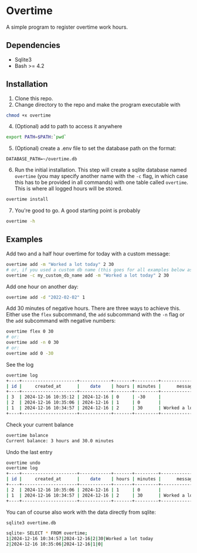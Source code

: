 # Overtime

A simple program to register overtime work hours.

## Dependencies
- Sqlite3
- Bash >= 4.2


## Installation
1. Clone this repo.
2. Change directory to the repo and make the program executable with

```bash
chmod +x overtime
```

4. (Optional) add to path to access it anywhere

```bash
export PATH=$PATH:`pwd`
```

5. (Optional) create a .env file to set the database path on the format:

```
DATABASE_PATH=~/overtime.db
```

6. Run the initial installation. This step will create a sqlite database named `overtime` (you may specify another name with the `-c` flag, in which case this has to be provided in all commands) with one table called `overtime`. This is where all logged hours will be stored.

```bash
overtime install
```

7. You're good to go. A good starting point is probably

```bash
overtime -h
```

## Examples

Add two and a half hour overtime for today with a custom message:

```bash
overtime add -m "Worked a lot today" 2 30
# or, if you used a custom db name (this goes for all examples below as well):
overtime -c my_custom_db_name add -m "Worked a lot today" 2 30
```

Add one hour on another day:

```bash
overtime add -d "2022-02-02" 1
```

Add 30 minutes of negative hours. There are three ways to achieve this. Either use the `flex` subcommand, the `add` subcommand with the `-n` flag or the `add` subcommand with negative numbers:

```bash
overtime flex 0 30
# or:
overtime add -n 0 30
# or:
overtime add 0 -30
```

See the log

```bash
overtime log
+----+---------------------+------------+-------+---------+--------------------+
| id |     created_at      |    date    | hours | minutes |      message       |
+----+---------------------+------------+-------+---------+--------------------+
| 3  | 2024-12-16 10:35:12 | 2024-12-16 | 0     | -30     |                    |
| 2  | 2024-12-16 10:35:06 | 2024-12-16 | 1     | 0       |                    |
| 1  | 2024-12-16 10:34:57 | 2024-12-16 | 2     | 30      | Worked a lot today |
+----+---------------------+------------+-------+---------+--------------------+
```

Check your current balance

```bash
overtime balance
Current balance: 3 hours and 30.0 minutes
```

Undo the last entry

```bash
overtime undo
overtime log
+----+---------------------+------------+-------+---------+--------------------+
| id |     created_at      |    date    | hours | minutes |      message       |
+----+---------------------+------------+-------+---------+--------------------+
| 2  | 2024-12-16 10:35:06 | 2024-12-16 | 1     | 0       |                    |
| 1  | 2024-12-16 10:34:57 | 2024-12-16 | 2     | 30      | Worked a lot today |
+----+---------------------+------------+-------+---------+--------------------+
```

You can of course also work with the data directly from sqlite:

```bash
sqlite3 overtime.db

sqlite> SELECT * FROM overtime;
1|2024-12-16 10:34:57|2024-12-16|2|30|Worked a lot today
2|2024-12-16 10:35:06|2024-12-16|1|0|
```
